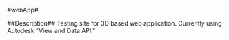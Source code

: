 #webApp#
 
##Description##
Testing site for 3D based web application. Currently using Autodesk "View and Data API."